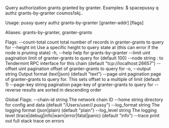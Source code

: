 Query authorization grants granted by granter.
Examples:
$ spacepussy q authz grants-by-granter cosmos1skj..

Usage:
  pussy query authz grants-by-granter [granter-addr] [flags]

Aliases:
  grants-by-granter, granter-grants

Flags:
      --count-total       count total number of records in granter-grants to query for
      --height int        Use a specific height to query state at (this can error if the node is pruning state)
  -h, --help              help for grants-by-granter
      --limit uint        pagination limit of granter-grants to query for (default 100)
      --node string       <host>:<port> to Tendermint RPC interface for this chain (default "tcp://localhost:26657")
      --offset uint       pagination offset of granter-grants to query for
  -o, --output string     Output format (text|json) (default "text")
      --page uint         pagination page of granter-grants to query for. This sets offset to a multiple of limit (default 1)
      --page-key string   pagination page-key of granter-grants to query for
      --reverse           results are sorted in descending order

Global Flags:
      --chain-id string     The network chain ID
      --home string         directory for config and data (default "/Users/user//.pussy")
      --log_format string   The logging format (json|plain) (default "plain")
      --log_level string    The logging level (trace|debug|info|warn|error|fatal|panic) (default "info")
      --trace               print out full stack trace on errors
